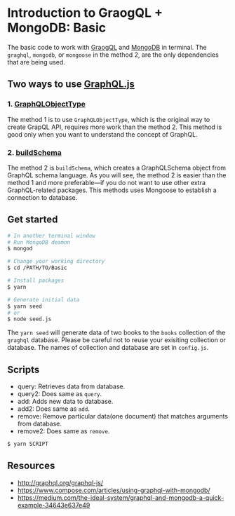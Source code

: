 # Introduction to GraogQL + MongoDB: Basic

The basic code to work with [GraogQL](http://graphql.org/) and [MongoDB](https://www.mongodb.com/) in terminal. The  `graghql`, `mongodb`, or  `mongoose` in the method 2, are the only dependencies that are being used.

## Two ways to use [GraphQL.js](http://graphql.org/graphql-js/)

### 1. [GraphQLObjectType](http://graphql.org/graphql-js/type/#graphqlobjecttype)

The method 1 is to use `GraphQLObjectType`, which is the original way to create GrapQL API, requires more work than the method 2. This method is good only when you want to understand the concept of GraphQL.

### 2. [buildSchema](http://graphql.org/graphql-js/utilities/#buildschema)

The method 2 is `buildSchema`, which creates a GraphQLSchema object from GraphQL schema language. As you will see, the method 2 is easier than the method 1 and more preferable—if you do not want to use other extra GraphQL-related packages.
This methods uses Mongoose to establish a connection to database.

## Get started

```bash
# In another terminal window
# Run MongoDB deamon
$ mongod

# Change your working directory
$ cd /PATH/TO/Basic

# Install packages
$ yarn

# Generate initial data
$ yarn seed
# or
$ node seed.js
```

The `yarn seed` will generate data of two books to the `books` collection of the `graghql` database. Please be careful not to reuse your exisiting collection or database. The names of collection and database are set in `config.js`.

## Scripts

- query: Retrieves data from database.
- query2: Does same as `query`.
- add: Adds new data to database.
- add2: Does same as `add`.
- remove: Remove particular data(one document) that matches arguments from database.
- remove2: Does same as `remove`.

```bash
$ yarn SCRIPT
```

## Resources
- http://graphql.org/graphql-js/
- https://www.compose.com/articles/using-graphql-with-mongodb/
- https://medium.com/the-ideal-system/graphql-and-mongodb-a-quick-example-34643e637e49